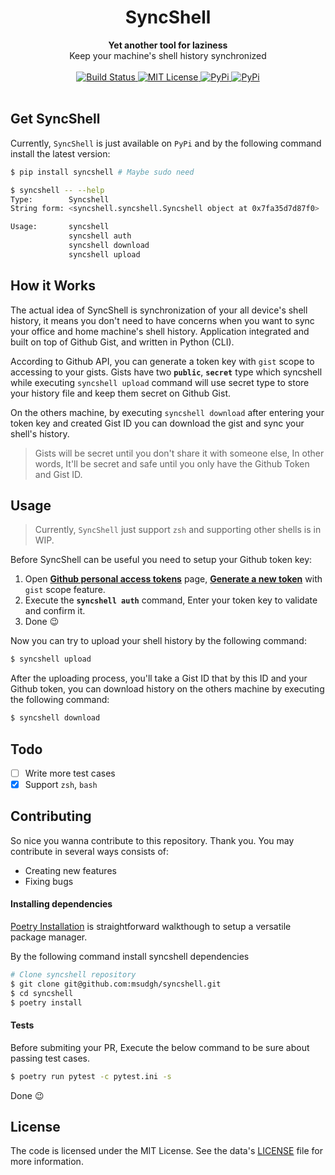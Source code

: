 <h1 align="center">SyncShell</h1>

<div align="center">
  <strong>Yet another tool for laziness</strong>
</div>
<div align="center">
  Keep your machine's shell history synchronized
</div>
<br/>
<div align="center">
  <!-- Build Status -->
  <a href="https://github.com/msudgh/syncshell/actions/workflows/test.yaml">
    <img src="https://github.com/msudgh/syncshell/actions/workflows/test.yaml/badge.svg?branch=main"
      alt="Build Status" />
  </a>
  <!-- License -->
  <a href="https://mit-license.org/msudgh">
    <img src="https://img.shields.io/badge/license-MIT-brightgreen.svg"
      alt="MIT License" />
  </a>
  <!-- Release -->
  <a href="https://github.com/msudgh/syncshell/releases">
    <img src="https://img.shields.io/github/release/msudgh/syncshell.svg"
      alt="PyPi" />
  </a>
  <!-- PyPi -->
  <a href="https://pypi.org/project/syncshell/">
    <img src="https://img.shields.io/pypi/v/syncshell.svg"
      alt="PyPi" />
  </a>
</div>
<br/>

## Get SyncShell
Currently, `SyncShell` is just available on `PyPi` and by the following command install the latest version:
```bash
$ pip install syncshell # Maybe sudo need
```
```bash
$ syncshell -- --help
Type:        Syncshell
String form: <syncshell.syncshell.Syncshell object at 0x7fa35d7d87f0>

Usage:       syncshell 
             syncshell auth
             syncshell download
             syncshell upload
```

## How it Works
The actual idea of SyncShell is synchronization of your all device's shell history, it means you don't need to have concerns when you want to sync your office and home machine's shell history. Application integrated and built on top of Github Gist, and written in Python (CLI).

According to Github API, you can generate a token key with `gist` scope to accessing to your gists. Gists have two **`public`**, **`secret`** type which syncshell while executing `syncshell upload` command will use secret type to store your history file and keep them secret on Github Gist.

On the others machine, by executing `syncshell download` after entering your token key and created Gist ID you can download the gist and sync your shell's history.

  > Gists will be secret until you don't share it with someone else, In other words, It'll be secret and safe until you only have the Github Token and Gist ID.

## Usage
  > Currently, `SyncShell` just support `zsh` and supporting other shells is in WIP.

Before SyncShell can be useful you need to setup your Github token key:

  1. Open [**Github personal access tokens**](https://github.com/settings/tokens) page, [**Generate a new token**](https://github.com/settings/tokens/new) with `gist` scope feature.
  2. Execute the **`syncshell auth`** command, Enter your token key to validate and confirm it.
  3. Done :wink:

Now you can try to upload your shell history by the following command:

```bash
$ syncshell upload
```

After the uploading process, you'll take a Gist ID that by this ID and your Github token, you can download history on the others machine by executing the following command:
```bash
$ syncshell download
```

## Todo
- [ ] Write more test cases
- [x] Support `zsh`, `bash`

## Contributing
So nice you wanna contribute to this repository. Thank you. You may contribute in several ways consists of:

* Creating new features
* Fixing bugs

#### Installing dependencies
[Poetry Installation](https://python-poetry.org/docs/#installation) is straightforward walkthough to setup a versatile package manager.

By the following command install syncshell dependencies
```bash
# Clone syncshell repository
$ git clone git@github.com:msudgh/syncshell.git
$ cd syncshell
$ poetry install
```

#### Tests
Before submiting your PR, Execute the below command to be sure about passing test cases.
```bash
$ poetry run pytest -c pytest.ini -s
```

Done :wink:

## License
The code is licensed under the MIT License. See the data's [LICENSE](https://github.com/msudgh/syncshell/blob/main/LICENSE) file for more information.
